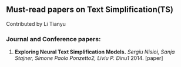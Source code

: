 ## Must-read papers on Text Simplification(TS)
Contributed by Li Tianyu
### Journal and Conference papers:
1. **Exploring Neural Text Simplification Models.** 
*Sergiu Nisioi, Sanja Stajner, Simone Paolo Ponzetto2, Liviu P. Dinu1* 2014. [paper]
